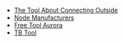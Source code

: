 + [The Tool About Connecting Outside][1] 
+ [Node Manufacturers][2]
+ [Free Tool Aurora][3]
+ [TB Tool][4]

[1]:https://www.evernote.com/shard/s417/client/snv?isnewsnv=true&noteGuid=2320d3ef-932b-45eb-8718-630c0b4b0882&noteKey=0291309499816ca4&sn=https%3A%2F%2Fwww.evernote.com%2Fshard%2Fs417%2Fsh%2F2320d3ef-932b-45eb-8718-630c0b4b0882%2F0291309499816ca4&title=SS%252FSSR%2B%25E7%25AE%2580%25E4%25BB%258B
[2]:https://paofu.cloud/
[3]:https://github.com/getaurora/download
[4]:http://www.tbtool.cn/
